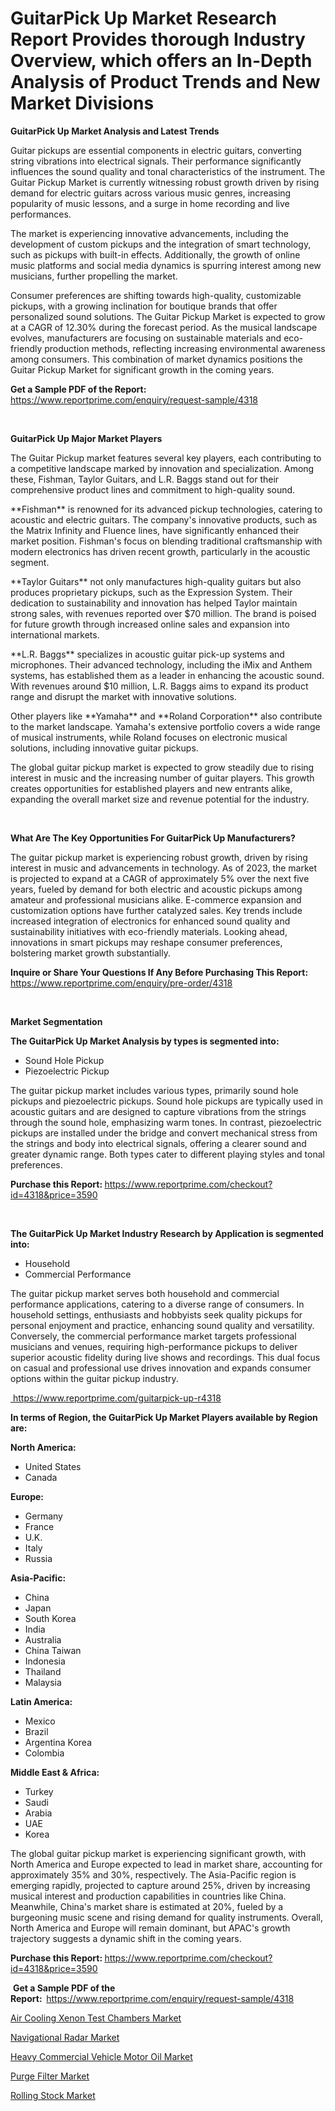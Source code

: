 <p><h1>GuitarPick Up Market Research Report Provides thorough Industry Overview, which offers an In-Depth Analysis of Product Trends and New Market Divisions</h1></p><p><strong>GuitarPick Up Market Analysis and Latest Trends</strong></p>
<p><p>Guitar pickups are essential components in electric guitars, converting string vibrations into electrical signals. Their performance significantly influences the sound quality and tonal characteristics of the instrument. The Guitar Pickup Market is currently witnessing robust growth driven by rising demand for electric guitars across various music genres, increasing popularity of music lessons, and a surge in home recording and live performances.</p><p>The market is experiencing innovative advancements, including the development of custom pickups and the integration of smart technology, such as pickups with built-in effects. Additionally, the growth of online music platforms and social media dynamics is spurring interest among new musicians, further propelling the market.</p><p>Consumer preferences are shifting towards high-quality, customizable pickups, with a growing inclination for boutique brands that offer personalized sound solutions. The Guitar Pickup Market is expected to grow at a CAGR of 12.30% during the forecast period. As the musical landscape evolves, manufacturers are focusing on sustainable materials and eco-friendly production methods, reflecting increasing environmental awareness among consumers. This combination of market dynamics positions the Guitar Pickup Market for significant growth in the coming years.</p></p>
<p><strong>Get a Sample PDF of the Report:&nbsp;</strong> <a href="https://www.reportprime.com/enquiry/request-sample/4318">https://www.reportprime.com/enquiry/request-sample/4318</a></p>
<p>&nbsp;</p>
<p><strong>GuitarPick Up Major Market Players</strong></p>
<p><p>The Guitar Pickup market features several key players, each contributing to a competitive landscape marked by innovation and specialization. Among these, Fishman, Taylor Guitars, and L.R. Baggs stand out for their comprehensive product lines and commitment to high-quality sound.</p><p>**Fishman** is renowned for its advanced pickup technologies, catering to acoustic and electric guitars. The company's innovative products, such as the Matrix Infinity and Fluence lines, have significantly enhanced their market position. Fishman's focus on blending traditional craftsmanship with modern electronics has driven recent growth, particularly in the acoustic segment.</p><p>**Taylor Guitars** not only manufactures high-quality guitars but also produces proprietary pickups, such as the Expression System. Their dedication to sustainability and innovation has helped Taylor maintain strong sales, with revenues reported over $70 million. The brand is poised for future growth through increased online sales and expansion into international markets.</p><p>**L.R. Baggs** specializes in acoustic guitar pick-up systems and microphones. Their advanced technology, including the iMix and Anthem systems, has established them as a leader in enhancing the acoustic sound. With revenues around $10 million, L.R. Baggs aims to expand its product range and disrupt the market with innovative solutions.</p><p>Other players like **Yamaha** and **Roland Corporation** also contribute to the market landscape. Yamaha's extensive portfolio covers a wide range of musical instruments, while Roland focuses on electronic musical solutions, including innovative guitar pickups.</p><p>The global guitar pickup market is expected to grow steadily due to rising interest in music and the increasing number of guitar players. This growth creates opportunities for established players and new entrants alike, expanding the overall market size and revenue potential for the industry.</p></p>
<p>&nbsp;</p>
<p><strong>What Are The Key Opportunities For GuitarPick Up Manufacturers?</strong></p>
<p><p>The guitar pickup market is experiencing robust growth, driven by rising interest in music and advancements in technology. As of 2023, the market is projected to expand at a CAGR of approximately 5% over the next five years, fueled by demand for both electric and acoustic pickups among amateur and professional musicians alike. E-commerce expansion and customization options have further catalyzed sales. Key trends include increased integration of electronics for enhanced sound quality and sustainability initiatives with eco-friendly materials. Looking ahead, innovations in smart pickups may reshape consumer preferences, bolstering market growth substantially.</p></p>
<p><strong>Inquire or Share Your Questions If Any Before Purchasing This Report:</strong> <a href="https://www.reportprime.com/enquiry/pre-order/4318">https://www.reportprime.com/enquiry/pre-order/4318</a></p>
<p>&nbsp;</p>
<p><strong>Market Segmentation</strong></p>
<p><strong>The GuitarPick Up Market Analysis by types is segmented into:</strong></p>
<p><ul><li>Sound Hole Pickup</li><li>Piezoelectric Pickup</li></ul></p>
<p><p>The guitar pickup market includes various types, primarily sound hole pickups and piezoelectric pickups. Sound hole pickups are typically used in acoustic guitars and are designed to capture vibrations from the strings through the sound hole, emphasizing warm tones. In contrast, piezoelectric pickups are installed under the bridge and convert mechanical stress from the strings and body into electrical signals, offering a clearer sound and greater dynamic range. Both types cater to different playing styles and tonal preferences.</p></p>
<p><strong>Purchase this Report:&nbsp;</strong><a href="https://www.reportprime.com/checkout?id=4318&price=3590">https://www.reportprime.com/checkout?id=4318&price=3590</a></p>
<p>&nbsp;</p>
<p><strong>The GuitarPick Up Market Industry Research by Application is segmented into:</strong></p>
<p><ul><li>Household</li><li>Commercial Performance</li></ul></p>
<p><p>The guitar pickup market serves both household and commercial performance applications, catering to a diverse range of consumers. In household settings, enthusiasts and hobbyists seek quality pickups for personal enjoyment and practice, enhancing sound quality and versatility. Conversely, the commercial performance market targets professional musicians and venues, requiring high-performance pickups to deliver superior acoustic fidelity during live shows and recordings. This dual focus on casual and professional use drives innovation and expands consumer options within the guitar pickup industry.</p></p>
<p><a href="https://www.reportprime.com/guitarpick-up-r4318">&nbsp;https://www.reportprime.com/guitarpick-up-r4318</a></p>
<p><strong>In terms of Region, the GuitarPick Up Market Players available by Region are:</strong></p>
<p>
    <p> <strong> North America: </strong>
        <ul>
            <li>United States</li>
            <li>Canada</li>
        </ul>
        </p> 
    <p> <strong> Europe: </strong>
        <ul>
            <li>Germany</li>
            <li>France</li>
            <li>U.K.</li>
            <li>Italy</li>
            <li>Russia</li>
        </ul>
        </p> 
    <p> <strong> Asia-Pacific: </strong>
        <ul>
            <li>China</li>
            <li>Japan</li>
            <li>South Korea</li>
            <li>India</li>
            <li>Australia</li>
            <li>China Taiwan</li>
            <li>Indonesia</li>
            <li>Thailand</li>
            <li>Malaysia</li>
        </ul>
        </p> 
    <p> <strong> Latin America: </strong>
        <ul>
            <li>Mexico</li>
            <li>Brazil</li>
            <li>Argentina Korea</li>
            <li>Colombia</li>
        </ul>
        </p> 
    <p> <strong> Middle East & Africa: </strong>
        <ul>
            <li>Turkey</li>
            <li>Saudi</li>
            <li>Arabia</li>
            <li>UAE</li>
            <li>Korea</li>
        </ul>
    </p>
    </p>
<p><p>The global guitar pickup market is experiencing significant growth, with North America and Europe expected to lead in market share, accounting for approximately 35% and 30%, respectively. The Asia-Pacific region is emerging rapidly, projected to capture around 25%, driven by increasing musical interest and production capabilities in countries like China. Meanwhile, China's market share is estimated at 20%, fueled by a burgeoning music scene and rising demand for quality instruments. Overall, North America and Europe will remain dominant, but APAC's growth trajectory suggests a dynamic shift in the coming years.</p></p>
<p><strong>Purchase this Report: </strong><a href="https://www.reportprime.com/checkout?id=4318&price=3590">https://www.reportprime.com/checkout?id=4318&price=3590</a></p>
<p>&nbsp;<strong>Get a Sample PDF of the Report:&nbsp;&nbsp;</strong><a href="https://www.reportprime.com/enquiry/request-sample/4318">https://www.reportprime.com/enquiry/request-sample/4318</a></p>
<p><strong></strong></p>
<p><p><a href="https://issuu.com/reportprime-2/docs/air-cooling-xenon-test-chambers-mar_d36a44393e1630">Air Cooling Xenon Test Chambers Market</a></p><p><a href="https://www.linkedin.com/pulse/market-trends-global-navigational-radar-forecast-analysis-2024-yfuse?trackingId=nmJ%2FRDT7T6u9TE%2BlaEKZWw%3D%3D">Navigational Radar Market</a></p><p><a href="https://issuu.com/reportprime-2/docs/heavy-commercial-vehicle-motor-oil-_4b9a69e8151262">Heavy Commercial Vehicle Motor Oil Market</a></p><p><a href="https://www.linkedin.com/pulse/purge-filter-market-essentials-key-players-demand-drivers-tp4re?trackingId=emHNT03lRoe%2BEofKXAxdHg%3D%3D">Purge Filter Market</a></p><p><a href="https://www.linkedin.com/pulse/global-rolling-stock-market-landscape-future-trends-strategic-lgvse?trackingId=bz7aKbfYRXKW%2BhUbtfpIUA%3D%3D">Rolling Stock Market</a></p></p>